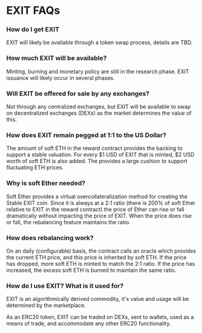 # EXIT FAQs

### How do I get EXIT

EXIT will likely be available through a token swap process, details are TBD.

### How much EXIT will be available?

Minting, burning and monetary policy are still in the research phase. EXIT issuance will likely occur in several phases. 

### Will EXIT be offered for sale by any exchanges?

Not through any centralized exchanges, but EXIT will be available to swap on decentralized exchanges \(DEXs\) as the market determines the value of this.

### **How does EXIT remain pegged at 1:1 to the US Dollar?**

The amount of soft ETH in the reward contract provides the backing to support a stable valuation. For every $1 USD of EXIT that is minted, $2 USD worth of soft ETH is also added. The provides a large cushion to support fluctuating ETH prices.

### **Why is soft Ether needed?**

Soft Ether provides a virtual overcollateralization method for creating the Stable EXIT coin. Since it is always at a 2:1 ratio \(there is 200% of soft Ether relative to EXIT in the reward contract\) the price of Ether can rise or fall dramatically without impacting the price of EXIT. When the price does rise or fall, the rebalancing feature maintains the ratio.

### How does rebalancing work?

On an daily \(configurable\) basis, the contract calls an oracle which provides the current ETH price, and this price is inherited by soft ETH. If the price has dropped, more soft ETH is minted to match the 2:1 ratio. If the price has increased, the excess soft ETH is burned to maintain the same ratio.

### How do I use EXIT? What is it used for?

EXIT is an algorithmically derived commodity, it's value and usage will be determined by the marketplace.  

As an ERC20 token, EXIT can be traded on DEXs, sent to wallets, used as a means of trade, and accommodate any other ERC20 functionality. 

